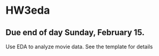 # HW3eda
## Due end of day Sunday, February 15.
Use EDA to analyze movie data. See the template for details
